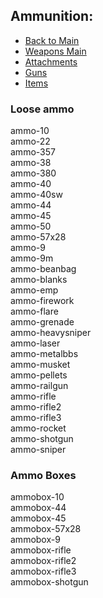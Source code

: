 ## Ammunition:

- [Back to Main](../../../README.md)
- [Weapons Main](../weapons.md)
- [Attachments](../attachments/attachments.md)
- [Guns](../guns/guns.md)
- [Items](../../ITEMS.md)

### Loose ammo

ammo-10  
ammo-22  
ammo-357  
ammo-38  
ammo-380  
ammo-40  
ammo-40sw  
ammo-44  
ammo-45  
ammo-50  
ammo-57x28  
ammo-9  
ammo-9m  
ammo-beanbag  
ammo-blanks  
ammo-emp  
ammo-firework  
ammo-flare  
ammo-grenade  
ammo-heavysniper  
ammo-laser  
ammo-metalbbs  
ammo-musket  
ammo-pellets  
ammo-railgun  
ammo-rifle  
ammo-rifle2  
ammo-rifle3  
ammo-rocket  
ammo-shotgun  
ammo-sniper

### Ammo Boxes

ammobox-10  
ammobox-44  
ammobox-45  
ammobox-57x28  
ammobox-9  
ammobox-rifle  
ammobox-rifle2  
ammobox-rifle3  
ammobox-shotgun
